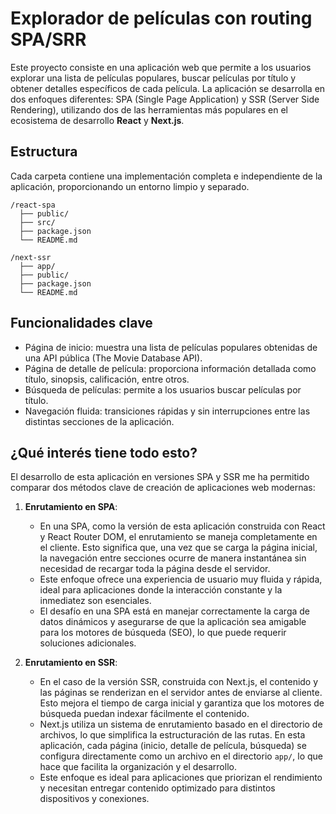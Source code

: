 # Explorador de películas con routing SPA/SRR

Este proyecto consiste en una aplicación web que permite a los usuarios explorar una lista de películas populares, buscar películas por título y obtener detalles específicos de cada película. La aplicación se desarrolla en dos enfoques diferentes: SPA (Single Page Application) y SSR (Server Side Rendering), utilizando dos de las herramientas más populares en el ecosistema de desarrollo **React** y **Next.js**.

## Estructura

Cada carpeta contiene una implementación completa e independiente de la aplicación, proporcionando un entorno limpio y separado.

```
/react-spa
  ├── public/
  ├── src/
  ├── package.json
  └── README.md

/next-ssr
  ├── app/
  ├── public/
  ├── package.json
  └── README.md
```

## Funcionalidades clave

- Página de inicio: muestra una lista de películas populares obtenidas de una API pública (The Movie Database API).
- Página de detalle de película: proporciona información detallada como título, sinopsis, calificación, entre otros.
- Búsqueda de películas: permite a los usuarios buscar películas por título.
- Navegación fluida: transiciones rápidas y sin interrupciones entre las distintas secciones de la aplicación.


## ¿Qué interés tiene todo esto?

El desarrollo de esta aplicación en versiones SPA y SSR me ha permitido comparar dos métodos clave de creación de aplicaciones web modernas:

1. **Enrutamiento en SPA**:
   - En una SPA, como la versión de esta aplicación construida con React y React Router DOM, el enrutamiento se maneja completamente en el cliente. Esto significa que, una vez que se carga la página inicial, la navegación entre secciones ocurre de manera instantánea sin necesidad de recargar toda la página desde el servidor.
   - Este enfoque ofrece una experiencia de usuario muy fluida y rápida, ideal para aplicaciones donde la interacción constante y la inmediatez son esenciales.
   - El desafío en una SPA está en manejar correctamente la carga de datos dinámicos y asegurarse de que la aplicación sea amigable para los motores de búsqueda (SEO), lo que puede requerir soluciones adicionales.

2. **Enrutamiento en SSR**:
   - En el caso de la versión SSR, construida con Next.js, el contenido y las páginas se renderizan en el servidor antes de enviarse al cliente. Esto mejora el tiempo de carga inicial y garantiza que los motores de búsqueda puedan indexar fácilmente el contenido.
   - Next.js utiliza un sistema de enrutamiento basado en el directorio de archivos, lo que simplifica la estructuración de las rutas. En esta aplicación, cada página (inicio, detalle de película, búsqueda) se configura directamente como un archivo en el directorio `app/`, lo que hace que facilita la organización y el desarrollo.
   - Este enfoque es ideal para aplicaciones que priorizan el rendimiento y necesitan entregar contenido optimizado para distintos dispositivos y conexiones.
